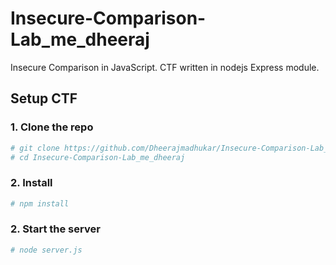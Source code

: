 # Insecure-Comparison-Lab_me_dheeraj
Insecure Comparison in JavaScript. CTF written in nodejs Express module.


## Setup CTF
### 1. Clone the repo
 ```bash
# git clone https://github.com/Dheerajmadhukar/Insecure-Comparison-Lab_me_dheeraj.git
# cd Insecure-Comparison-Lab_me_dheeraj
```
### 2. Install
```bash
# npm install
```
### 2. Start the server
```bash
# node server.js
```
